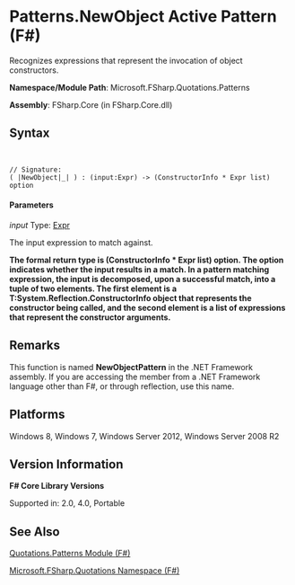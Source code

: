 # Patterns.NewObject Active Pattern (F#)

Recognizes expressions that represent the invocation of object constructors.

**Namespace/Module Path**: Microsoft.FSharp.Quotations.Patterns

**Assembly**: FSharp.Core (in FSharp.Core.dll)


## Syntax


```


// Signature:
( |NewObject|_| ) : (input:Expr) -> (ConstructorInfo * Expr list) option

```



#### Parameters
*input*
Type: [Expr](http://msdn.microsoft.com/en-us/library/ed6a2caf-69d4-45c2-ab97-e9b3be9bce65)


The input expression to match against.



**The formal return type is (ConstructorInfo &#42; Expr list) option. The option indicates whether the input results in a match. In a pattern matching expression, the input is decomposed, upon a successful match, into a tuple of two elements. The first element is a T:System.Reflection.ConstructorInfo object that represents the constructor being called, and the second element is a list of expressions that represent the constructor arguments.**
## Remarks
This function is named **NewObjectPattern** in the .NET Framework assembly. If you are accessing the member from a .NET Framework language other than F#, or through reflection, use this name.


## Platforms
Windows 8, Windows 7, Windows Server 2012, Windows Server 2008 R2


## Version Information
**F# Core Library Versions**

Supported in: 2.0, 4.0, Portable




## See Also
[Quotations.Patterns Module &#40;F&#35;&#41;](Quotations.Patterns+Module+%28FSharp%29.md)

[Microsoft.FSharp.Quotations Namespace &#40;F&#35;&#41;](Microsoft.FSharp.Quotations+Namespace+%28FSharp%29.md)

